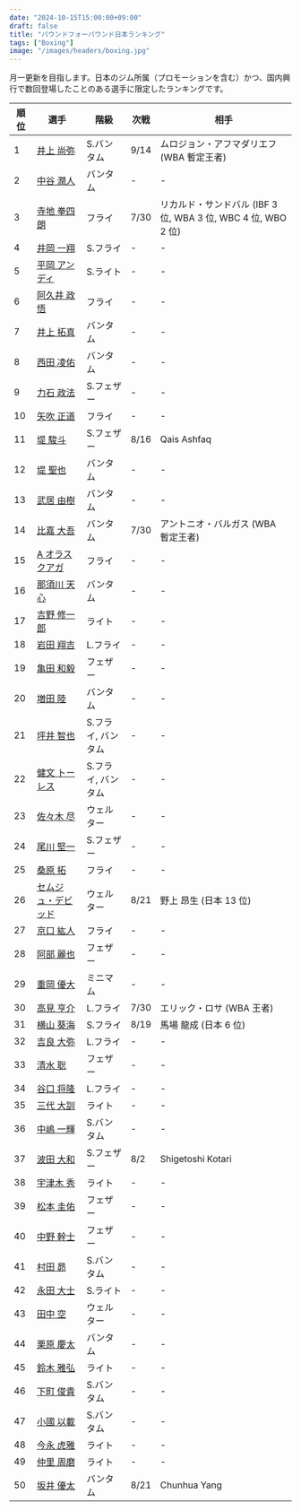 ```yaml
---
date: "2024-10-15T15:00:00+09:00"
draft: false
title: "パウンドフォーパウンド日本ランキング"
tags: ["Boxing"]
image: "/images/headers/boxing.jpg"
---
```


月一更新を目指します。日本のジム所属（プロモーションを含む）かつ、国内興行で数回登場したことのある選手に限定したランキングです。

順位|選手|階級|次戦|相手
---|---|---|---|---
1|[井上 尚弥](https://boxrec.com/en/box-pro/628407)|S.バンタム|9/14|ムロジョン・アフマダリエフ (WBA 暫定王者)
2|[中谷 潤人](https://boxrec.com/en/box-pro/718508)|バンタム|-|-
3|[寺地 拳四朗](https://boxrec.com/en/box-pro/692967)|フライ|7/30|リカルド・サンドバル (IBF 3 位, WBA 3 位, WBC 4 位, WBO 2 位)
4|[井岡 一翔](https://boxrec.com/en/box-pro/483786)|S.フライ|-|-
5|[平岡 アンディ](https://boxrec.com/en/box-pro/672119)|S.ライト|-|-
6|[阿久井 政悟](https://boxrec.com/en/box-pro/685429)|フライ|-|-
7|[井上 拓真](https://boxrec.com/en/box-pro/667667)|バンタム|-|-
8|[西田 凌佑](https://boxrec.com/en/box-pro/898844)|バンタム|-|-
9|[力石 政法](https://boxrec.com/en/box-pro/806436)|S.フェザー|-|-
10|[矢吹 正道](https://boxrec.com/en/box-pro/752510)|フライ|-|-
11|[堤 駿斗](https://boxrec.com/en/box-pro/863092)|S.フェザー|8/16|Qais Ashfaq
12|[堤 聖也](https://boxrec.com/en/box-pro/829718)|バンタム|-|-
13|[武居 由樹](https://boxrec.com/en/box-pro/990774)|バンタム|-|-
14|[比嘉 大吾](https://boxrec.com/en/box-pro/691593)|バンタム|7/30|アントニオ・バルガス (WBA 暫定王者)
15|[A オラスクアガ](https://boxrec.com/en/box-pro/904246)|フライ|-|-
16|[那須川 天心](https://boxrec.com/en/box-pro/853210)|バンタム|-|-
17|[吉野 修一郎](https://boxrec.com/en/box-pro/737760)|ライト|-|-
18|[岩田 翔吉](https://boxrec.com/en/box-pro/853769)|L.フライ|-|-
19|[亀田 和毅](https://boxrec.com/en/box-pro/472942)|フェザー|-|-
20|[増田 陸](https://boxrec.com/en/box-pro/1096530)|バンタム|-|-
21|[坪井 智也](https://boxrec.com/en/box-pro/868148)|S.フライ, バンタム|-|-
22|[健文 トーレス](https://boxrec.com/en/box-pro/233323)|S.フライ, バンタム|-|-
23|[佐々木 尽](https://boxrec.com/en/box-pro/847229)|ウェルター|-|-
24|[尾川 堅一](https://boxrec.com/en/box-pro/535757)|S.フェザー|-|-
25|[桑原 拓](https://boxrec.com/en/box-pro/836764)|フライ|-|-
26|[セムジュ・デビッド](https://boxrec.com/en/box-pro/898239)|ウェルター|8/21|野上 昂生 (日本 13 位)
27|[京口 紘人](https://boxrec.com/en/box-pro/752878)|フライ|-|-
28|[阿部 麗也](https://boxrec.com/en/box-pro/654234)|フェザー|-|-
29|[重岡 優大](https://boxrec.com/en/box-pro/900843)|ミニマム|-|-
30|[高見 亨介](https://boxrec.com/en/box-pro/1096525)|L.フライ|7/30|エリック・ロサ (WBA 王者)
31|[横山 葵海](https://boxrec.com/en/box-pro/1182099)|S.フライ|8/19|馬場 龍成 (日本 6 位)
32|[吉良 大弥](https://boxrec.com/en/box-pro/1071015)|L.フライ|-|-
33|[清水 聡](https://boxrec.com/en/box-pro/767358)|フェザー|-|-
34|[谷口 将隆](https://boxrec.com/en/box-pro/747308)|L.フライ|-|-
35|[三代 大訓](https://boxrec.com/en/box-pro/794104)|ライト|-|-
36|[中嶋 一輝](https://boxrec.com/en/box-pro/799358)|S.バンタム|-|-
37|[波田 大和](https://boxrec.com/en/box-pro/731145)|S.フェザー|8/2|Shigetoshi Kotari
38|[宇津木 秀](https://boxrec.com/en/box-pro/829717)|ライト|-|-
39|[松本 圭佑](https://boxrec.com/en/box-pro/944445)|フェザー|-|-
40|[中野 幹士](https://boxrec.com/en/box-pro/853415)|フェザー|-|-
41|[村田 昴](https://boxrec.com/en/box-pro/893147)|S.バンタム|-|-
42|[永田 大士](https://boxrec.com/en/box-pro/694940)|S.ライト|-|-
43|[田中 空](https://boxrec.com/en/box-pro/1243144)|ウェルター|-|-
44|[栗原 慶太](https://boxrec.com/en/box-pro/568329)|バンタム|-|-
45|[鈴木 雅弘](https://boxrec.com/en/box-pro/846560)|ライト|-|-
46|[下町 俊貴](https://boxrec.com/en/box-pro/740239)|S.バンタム|-|-
47|[小國 以載](https://boxrec.com/en/box-pro/518213)|S.バンタム|-|-
48|[今永 虎雅](https://boxrec.com/en/box-pro/889835)|ライト|-|-
49|[仲里 周磨](https://boxrec.com/en/box-pro/716694)|ライト|-|-
50|[坂井 優太](https://boxrec.com/en/box-pro/1130028)|バンタム|8/21|Chunhua Yang
